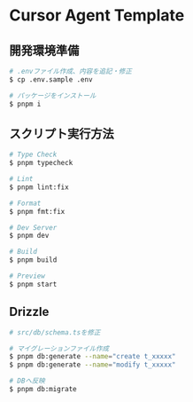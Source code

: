# Cursor Agent Template

## 開発環境準備

```bash
# .envファイル作成、内容を追記・修正
$ cp .env.sample .env

# パッケージをインストール
$ pnpm i
```

## スクリプト実行方法

```bash
# Type Check
$ pnpm typecheck

# Lint
$ pnpm lint:fix

# Format
$ pnpm fmt:fix

# Dev Server
$ pnpm dev

# Build
$ pnpm build

# Preview
$ pnpm start
```

## Drizzle

```bash
# src/db/schema.tsを修正

# マイグレーションファイル作成
$ pnpm db:generate --name="create t_xxxxx"
$ pnpm db:generate --name="modify t_xxxxx"

# DBへ反映
$ pnpm db:migrate
```
